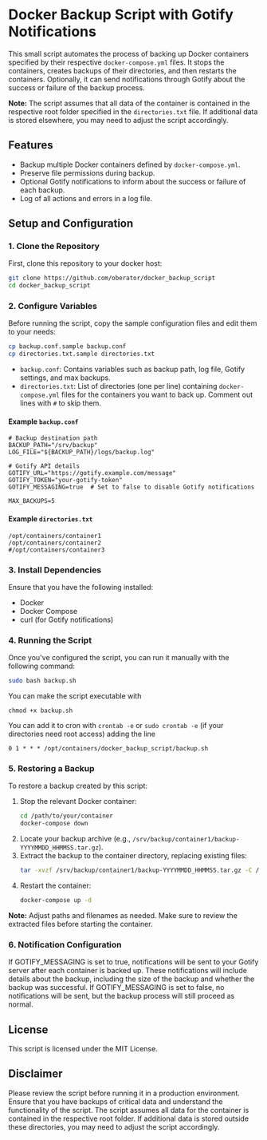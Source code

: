 # Docker Backup Script with Gotify Notifications

This small script automates the process of backing up Docker containers specified by their respective `docker-compose.yml` files. It stops the containers, creates backups of their directories, and then restarts the containers. 
Optionally, it can send notifications through Gotify about the success or failure of the backup process.

**Note:** The script assumes that all data of the container is contained in the respective root folder specified in the `directories.txt` file. If additional data is stored elsewhere, you may need to adjust the script accordingly.

## Features
- Backup multiple Docker containers defined by `docker-compose.yml`.
- Preserve file permissions during backup.
- Optional Gotify notifications to inform about the success or failure of each backup.
- Log of all actions and errors in a log file.

## Setup and Configuration

### 1. **Clone the Repository**
First, clone this repository to your docker host:

```bash
git clone https://github.com/oberator/docker_backup_script
cd docker_backup_script
```

### 2. **Configure Variables**
Before running the script, copy the sample configuration files and edit them to your needs:

```bash
cp backup.conf.sample backup.conf
cp directories.txt.sample directories.txt
```

- `backup.conf`: Contains variables such as backup path, log file, Gotify settings, and max backups.
- `directories.txt`: List of directories (one per line) containing `docker-compose.yml` files for the containers you want to back up. Comment out lines with `#` to skip them.

#### Example `backup.conf`
```
# Backup destination path
BACKUP_PATH="/srv/backup"
LOG_FILE="${BACKUP_PATH}/logs/backup.log"

# Gotify API details
GOTIFY_URL="https://gotify.example.com/message"
GOTIFY_TOKEN="your-gotify-token"
GOTIFY_MESSAGING=true  # Set to false to disable Gotify notifications

MAX_BACKUPS=5
```

#### Example `directories.txt`
```
/opt/containers/container1
/opt/containers/container2
#/opt/containers/container3
```

### 3. **Install Dependencies**
Ensure that you have the following installed:
- Docker
- Docker Compose
- curl (for Gotify notifications)

### 4. **Running the Script**
Once you've configured the script, you can run it manually with the following command:

```bash
sudo bash backup.sh
```

You can make the script executable with 
```
chmod +x backup.sh
```

You can add it to cron with `crontab -e` or `sudo crontab -e` (if your directories need root access) adding the line 

```
0 1 * * * /opt/containers/docker_backup_script/backup.sh
```

### 5. **Restoring a Backup**

To restore a backup created by this script:

1. Stop the relevant Docker container:
   ```bash
   cd /path/to/your/container
   docker-compose down
   ```
2. Locate your backup archive (e.g., `/srv/backup/container1/backup-YYYYMMDD_HHMMSS.tar.gz`).
3. Extract the backup to the container directory, replacing existing files:
   ```bash
   tar -xvzf /srv/backup/container1/backup-YYYYMMDD_HHMMSS.tar.gz -C /opt/containers/container1 --strip-components=1
   ```
4. Restart the container:
   ```bash
   docker-compose up -d
   ```

**Note:** Adjust paths and filenames as needed. Make sure to review the extracted files before starting the container.

### 6. Notification Configuration
If GOTIFY_MESSAGING is set to true, notifications will be sent to your Gotify server after each container is backed up. These notifications will include details about the backup, including the size of the backup and whether the backup was successful.
If GOTIFY_MESSAGING is set to false, no notifications will be sent, but the backup process will still proceed as normal.

## License
This script is licensed under the MIT License.

## Disclaimer
Please review the script before running it in a production environment. Ensure that you have backups of critical data and understand the functionality of the script. The script assumes all data for the container is contained in the respective root folder. If additional data is stored outside these directories, you may need to adjust the script accordingly.
